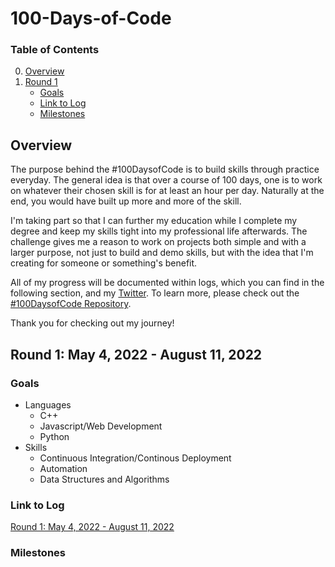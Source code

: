 # 100-Days-of-Code
### Table of Contents
0. [Overview](#over)
1. [Round 1](#r1)
    * [Goals](#goals1)
    * [Link to Log](#log1)
    * [Milestones](#milestones1)
<a name="over"></a>
## Overview
The purpose behind the #100DaysofCode is to build skills through practice everyday. The general idea is that over a course of 100 days, one is to work on whatever their chosen skill is for at least an hour per day. Naturally at the end, you would have built up more and more of the skill.

I'm taking part so that I can further my education while I complete my degree and keep my skills tight into my professional life afterwards. The challenge gives me a reason to work on projects both simple and with a larger purpose, not just to build and demo skills, but with the idea that I'm creating for someone or something's benefit.

All of my progress will be documented within logs, which you can find in the following section, and my [Twitter](https://twitter.com/NeonStar_dev). To learn more, please check out the [#100DaysofCode Repository](https://github.com/kallaway/100-days-of-code).

Thank you for checking out my journey!
<a name="r1"></a>
## Round 1: May 4, 2022 - August 11, 2022

<a name="goals1"></a> 
### Goals
* Languages
    * C++
    * Javascript/Web Development 
    * Python
* Skills
    * Continuous Integration/Continous Deployment
    * Automation
    * Data Structures and Algorithms
<a name="log1"></a>     
### Link to Log
[Round 1: May 4, 2022 - August 11, 2022](logs/R1.md)

<a name="milestones1"></a>
### Milestones